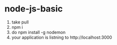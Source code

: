# node-js-basic
1) take pull 
2)  npm i
3)  do npm install -g nodemon
4)  your application is listning to http://localhost:3000
